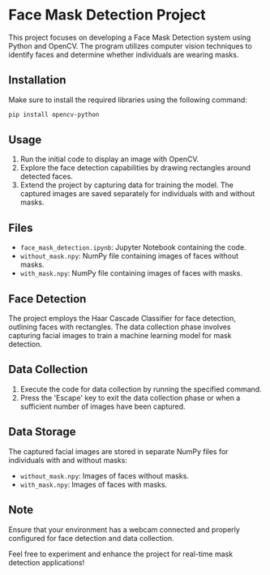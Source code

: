 # Face Mask Detection Project

This project focuses on developing a Face Mask Detection system using Python and OpenCV. The program utilizes computer vision techniques to identify faces and determine whether individuals are wearing masks.

## Installation

Make sure to install the required libraries using the following command:

```bash
pip install opencv-python
```

## Usage

1. Run the initial code to display an image with OpenCV.
2. Explore the face detection capabilities by drawing rectangles around detected faces.
3. Extend the project by capturing data for training the model. The captured images are saved separately for individuals with and without masks.

## Files

- `face_mask_detection.ipynb`: Jupyter Notebook containing the code.
- `without_mask.npy`: NumPy file containing images of faces without masks.
- `with_mask.npy`: NumPy file containing images of faces with masks.

## Face Detection

The project employs the Haar Cascade Classifier for face detection, outlining faces with rectangles. The data collection phase involves capturing facial images to train a machine learning model for mask detection.

## Data Collection

1. Execute the code for data collection by running the specified command.
2. Press the 'Escape' key to exit the data collection phase or when a sufficient number of images have been captured.

## Data Storage

The captured facial images are stored in separate NumPy files for individuals with and without masks:

- `without_mask.npy`: Images of faces without masks.
- `with_mask.npy`: Images of faces with masks.

## Note

Ensure that your environment has a webcam connected and properly configured for face detection and data collection.

Feel free to experiment and enhance the project for real-time mask detection applications!
